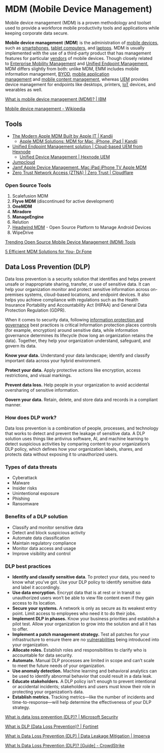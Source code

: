 # MDM (Mobile Device Management)

Mobile device management (MDM) is a proven methodology and toolset used to provide a workforce mobile productivity tools and applications while keeping corporate data secure.

**Mobile device management** (**MDM**) is the administration of [mobile devices](https://en.wikipedia.org/wiki/Mobile_device "Mobile device"), such as [smartphones](https://en.wikipedia.org/wiki/Smartphone "Smartphone"), [tablet computers](https://en.wikipedia.org/wiki/Tablet_computer "Tablet computer"), and [laptops](https://en.wikipedia.org/wiki/Laptop "Laptop"). MDM is usually implemented with the use of a third-party product that has management features for particular [vendors](https://en.wikipedia.org/wiki/Vendor "Vendor") of mobile devices. Though closely related to [Enterprise Mobility Management](https://en.wikipedia.org/wiki/Enterprise_Mobility_Management "Enterprise Mobility Management") and [Unified Endpoint Management](https://en.wikipedia.org/wiki/Unified_Endpoint_Management "Unified Endpoint Management"), MDM differs slightly from both: unlike MDM, EMM includes mobile information management, [BYOD](https://en.wikipedia.org/wiki/Bring_your_own_device "Bring your own device"), [mobile application management](https://en.wikipedia.org/wiki/Mobile_application_management "Mobile application management") and [mobile content management](https://en.wikipedia.org/wiki/Mobile_content_management_system "Mobile content management system"), whereas [UEM](https://en.wikipedia.org/wiki/Unified_endpoint_management "Unified endpoint management") provides device management for endpoints like desktops, printers, [IoT](https://en.wikipedia.org/wiki/Internet_of_things "Internet of things") devices, and wearables as well.

[What is mobile device management (MDM)? | IBM](https://www.ibm.com/topics/mobile-device-management)

[Mobile device management - Wikipedia](https://en.wikipedia.org/wiki/Mobile_device_management)

## Tools

- [The Modern Apple MDM Built by Apple IT | Kandji](https://www.kandji.io/mdm/start/product/)
    - [Apple MDM Solutions: MDM for Mac, iPhone, iPad | Kandji](https://www.kandji.io/)
- [Unified Endpoint Management solution | Cloud-based UEM from Hexnode](https://www.hexnode.com/unified-endpoint-management/)
    - [Unified Device Management | Hexnode UEM](https://www.hexnode.com/)
- [Jumpcloud](https://jumpcloud.com/lp/mdm-fava-bean)
- [Jamf Apple Device Management. Mac iPad iPhone TV Apple MDM](https://www.jamf.com/)
- [Zero Trust Network Access (ZTNA) | Zero Trust | Cloudflare](https://www.cloudflare.com/en-gb/lp/ppc/zero-trust-network-access-x/)

### Open Source Tools

1. Scalefusion MDM
2. **Flyve MDM** (discontinued for active development)
3. **OneMDM**
4. **Miradore**
5. **ManageEngine**
6. Relution
7. [Headwind MDM](https://h-mdm.com/) - Open Source Platform to Manage Android Devices
8. WipeDrive

[Trending Open Source Mobile Device Management (MDM) Tools](https://www.knowledgenile.com/blogs/open-source-mobile-device-management-tools)

[5 Efficient MDM Solutions for You- Dr.Fone](https://drfone.wondershare.com/topsoftware/open-source-mdm.html)

## Data Loss Prevention (DLP)

Data loss prevention is a security solution that identifies and helps prevent unsafe or inappropriate sharing, transfer, or use of sensitive data. It can help your organization monitor and protect sensitive information across on-premises systems, cloud-based locations, and endpoint devices. It also helps you achieve compliance with regulations such as the Health Insurance Portability and Accountability Act (HIPAA) and General Data Protection Regulation (GDPR).

When it comes to security data, following [information protection and governance](https://www.microsoft.com/en-in/security/business/solutions/information-protection) best practices is critical Information protection places controls (for example, encryption) around sensitive data, while information governance determines its lifecycle (how long an organization retains the data). Together, they help your organization understand, safeguard, and govern its data.

**Know your data.** Understand your data landscape; identify and classify important data across your hybrid environment.

**Protect your data.** Apply protective actions like encryption, access restrictions, and visual markings.

**Prevent data loss.** Help people in your organization to avoid accidental oversharing of sensitive information.

**Govern your data.** Retain, delete, and store data and records in a compliant manner.

### How does DLP work?

Data loss prevention is a combination of people, processes, and technology that works to detect and prevent the leakage of sensitive data. A DLP solution uses things like antivirus software, AI, and machine learning to detect suspicious activities by comparing content to your organization’s DLP policy, which defines how your organization labels, shares, and protects data without exposing it to unauthorized users.

### Types of data threats

- Cyberattack
- Malware
- Insider risks
- Unintentional exposure
- Phishing
- Ransomware

### Benefits of a DLP solution

- Classify and monitor sensitive data
- Detect and block suspicious activity
- Automate data classification
- Maintain regulatory compliance
- Monitor data access and usage
- Improve visibility and control

### DLP best practices

- **Identify and classify sensitive data**. To protect your data, you need to know what you’ve got. Use your DLP policy to identify sensitive data and label it accordingly.
- **Use data encryption.** Encrypt data that is at rest or in transit so unauthorized users won’t be able to view file content even if they gain access to its location.
- **Secure your systems.** A network is only as secure as its weakest entry point. Limit access to employees who need it to do their jobs.
- **Implement DLP in phases.** Know your business priorities and establish a pilot test. Allow your organization to grow into the solution and all it has to offer.
- **Implement a patch management strategy.** Test all patches for your infrastructure to ensure there are no [vulnerabilities](https://www.microsoft.com/en-in/security/business/security-101/what-is-vulnerability-management) being introduced into your organization.
- **Allocate roles.** Establish roles and responsibilities to clarify who is accountable for data security.
- **Automate.** Manual DLP processes are limited in scope and can’t scale to meet the future needs of your organization.
- **Use anomaly detection.** Machine learning and behavioral analytics can be used to identify abnormal behavior that could result in a data leak.
- **Educate stakeholders.** A DLP policy isn’t enough to prevent intentional or accidental incidents; stakeholders and users must know their role in protecting your organization’s data.
- **Establish metrics.** Tracking metrics—like the number of incidents and time-to-response—will help determine the effectiveness of your DLP strategy.

[What is data loss prevention (DLP)? | Microsoft Security](https://www.microsoft.com/en-in/security/business/security-101/what-is-data-loss-prevention-dlp)

[What is DLP (Data Loss Prevention)? | Fortinet](https://www.fortinet.com/resources/cyberglossary/dlp)

[What is Data Loss Prevention (DLP) | Data Leakage Mitigation | Imperva](https://www.imperva.com/learn/data-security/data-loss-prevention-dlp/)

[What Is Data Loss Prevention (DLP)? \[Guide\] - CrowdStrike](https://www.crowdstrike.com/cybersecurity-101/data-loss-prevention-dlp/)
